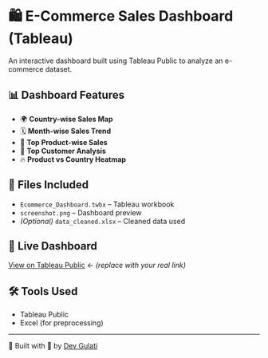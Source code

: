 # 🛍️ E-Commerce Sales Dashboard (Tableau)

An interactive dashboard built using Tableau Public to analyze an e-commerce dataset.

## 📊 Dashboard Features
- 🌍 **Country-wise Sales Map**
- 🗓️ **Month-wise Sales Trend**
- 🛒 **Top Product-wise Sales**
- 👥 **Top Customer Analysis**
- 🔥 **Product vs Country Heatmap**

## 📁 Files Included
- `Ecommerce_Dashboard.twbx` – Tableau workbook
- `screenshot.png` – Dashboard preview
- *(Optional)* `data_cleaned.xlsx` – Cleaned data used

## 🔗 Live Dashboard
[View on Tableau Public](https://public.tableau.com/app/profile/...) ← *(replace with your real link)*

## 🛠 Tools Used
- Tableau Public
- Excel (for preprocessing)

---

📌 Built with 💙 by [Dev Gulati](https://www.linkedin.com/in/dev-gulati-841640291/)


